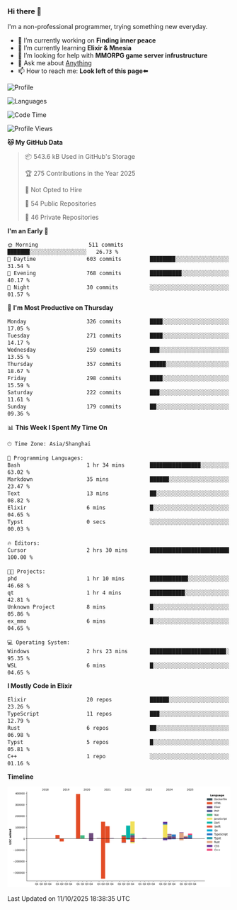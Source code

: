 ### Hi there 👋

I'm a non-professional programmer, trying something new everyday.

<!--
**dyzdyz010/dyzdyz010** is a ✨ _special_ ✨ repository because its `README.md` (this file) appears on your GitHub profile.
-->

- 🔭 I’m currently working on **Finding inner peace**
- 🌱 I’m currently learning **Elixir & Mnesia**
- 🤔 I’m looking for help with **MMORPG game server infrustructure**
- 💬 Ask me about [Anything](https://github.com/dyzdyz010/dyzdyz010/issues)
- 📫 How to reach me: **Look left of this page⬅️**

<!-- - 👯 I’m looking to collaborate on
- 😄 Pronouns: ...
- ⚡ Fun fact: ...
 -->
 
![Profile](https://github-readme-stats.vercel.app/api?username=dyzdyz010&count_private=true&show_icons=true&theme=dracula)

![Languages](https://github-readme-stats.vercel.app/api/top-langs/?username=dyzdyz010&layout=compact&theme=dracula)

<!--START_SECTION:waka-->
![Code Time](http://img.shields.io/badge/Code%20Time-2%2C128%20hrs%2018%20mins-blue)

![Profile Views](http://img.shields.io/badge/Profile%20Views-4-blue)

**🐱 My GitHub Data** 

> 📦 543.6 kB Used in GitHub's Storage 
 > 
> 🏆 275 Contributions in the Year 2025
 > 
> 🚫 Not Opted to Hire
 > 
> 📜 54 Public Repositories 
 > 
> 🔑 46 Private Repositories 
 > 
**I'm an Early 🐤** 

```text
🌞 Morning                511 commits         ███████░░░░░░░░░░░░░░░░░░   26.73 % 
🌆 Daytime                603 commits         ████████░░░░░░░░░░░░░░░░░   31.54 % 
🌃 Evening                768 commits         ██████████░░░░░░░░░░░░░░░   40.17 % 
🌙 Night                  30 commits          ░░░░░░░░░░░░░░░░░░░░░░░░░   01.57 % 
```
📅 **I'm Most Productive on Thursday** 

```text
Monday                   326 commits         ████░░░░░░░░░░░░░░░░░░░░░   17.05 % 
Tuesday                  271 commits         ████░░░░░░░░░░░░░░░░░░░░░   14.17 % 
Wednesday                259 commits         ███░░░░░░░░░░░░░░░░░░░░░░   13.55 % 
Thursday                 357 commits         █████░░░░░░░░░░░░░░░░░░░░   18.67 % 
Friday                   298 commits         ████░░░░░░░░░░░░░░░░░░░░░   15.59 % 
Saturday                 222 commits         ███░░░░░░░░░░░░░░░░░░░░░░   11.61 % 
Sunday                   179 commits         ██░░░░░░░░░░░░░░░░░░░░░░░   09.36 % 
```


📊 **This Week I Spent My Time On** 

```text
🕑︎ Time Zone: Asia/Shanghai

💬 Programming Languages: 
Bash                     1 hr 34 mins        ████████████████░░░░░░░░░   63.02 % 
Markdown                 35 mins             ██████░░░░░░░░░░░░░░░░░░░   23.47 % 
Text                     13 mins             ██░░░░░░░░░░░░░░░░░░░░░░░   08.82 % 
Elixir                   6 mins              █░░░░░░░░░░░░░░░░░░░░░░░░   04.65 % 
Typst                    0 secs              ░░░░░░░░░░░░░░░░░░░░░░░░░   00.03 % 

🔥 Editors: 
Cursor                   2 hrs 30 mins       █████████████████████████   100.00 % 

🐱‍💻 Projects: 
phd                      1 hr 10 mins        ████████████░░░░░░░░░░░░░   46.68 % 
qt                       1 hr 4 mins         ███████████░░░░░░░░░░░░░░   42.81 % 
Unknown Project          8 mins              █░░░░░░░░░░░░░░░░░░░░░░░░   05.86 % 
ex_mmo                   6 mins              █░░░░░░░░░░░░░░░░░░░░░░░░   04.65 % 

💻 Operating System: 
Windows                  2 hrs 23 mins       ████████████████████████░   95.35 % 
WSL                      6 mins              █░░░░░░░░░░░░░░░░░░░░░░░░   04.65 % 
```

**I Mostly Code in Elixir** 

```text
Elixir                   20 repos            ██████░░░░░░░░░░░░░░░░░░░   23.26 % 
TypeScript               11 repos            ███░░░░░░░░░░░░░░░░░░░░░░   12.79 % 
Rust                     6 repos             ██░░░░░░░░░░░░░░░░░░░░░░░   06.98 % 
Typst                    5 repos             █░░░░░░░░░░░░░░░░░░░░░░░░   05.81 % 
C++                      1 repo              ░░░░░░░░░░░░░░░░░░░░░░░░░   01.16 % 
```



**Timeline**

![Lines of Code chart](https://raw.githubusercontent.com/dyzdyz010/dyzdyz010/master/assets/bar_graph.png)


 Last Updated on 11/10/2025 18:38:35 UTC
<!--END_SECTION:waka-->
